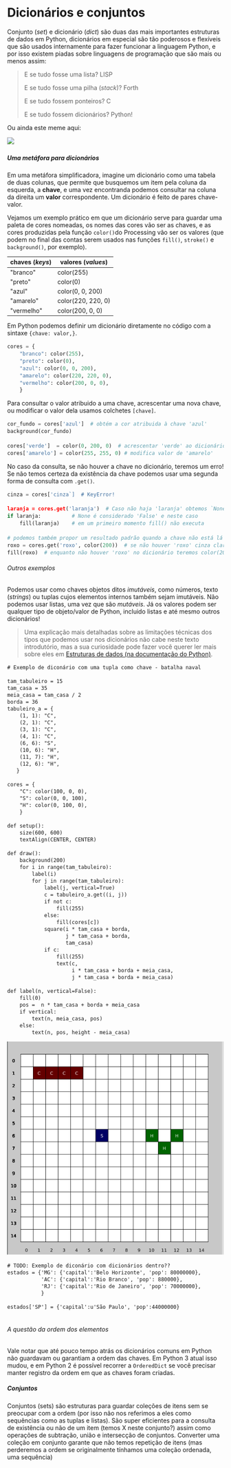 # Dicionários e conjuntos

Conjunto (*set*) e dicionário (*dict*) são duas das mais importantes estruturas de dados em Python, dicionários em especial são tão poderosos e flexíveis que são usados internamente para fazer funcionar a linguagem Python, e por isso existem piadas sobre linguagens de programação que são mais ou menos assim:

> E se tudo fosse uma lista? LISP
> 
> E se tudo fosse uma pilha (*stack*)? Forth
>
> E se tudo fossem ponteiros? C
> 
> E se tudo fossem dicionários? Python!

Ou ainda este meme aqui:

![](https://pbs.twimg.com/media/EelzOpCX0AAIeYV?format=png&name=small)

##### Uma metáfora para dicionários

Em uma metáfora simplificadora, imagine um dicionário como uma tabela de duas colunas, que permite que busquemos um item pela coluna da esquerda, a **chave**, e uma vez encontranda podemos consultar na coluna da direita um **valor** correspondente. Um dicionário é feito de pares chave-valor. 

Vejamos um exemplo prático em que um dicionário serve para guardar uma paleta de cores nomeadas, os nomes das cores vão ser as chaves, e as cores produzidas pela função `color()`do Processing vão ser os valores (que podem no final das contas serem usados nas funções `fill()`, `stroke()` e `background()`, por exemplo).

| chaves (*keys*) | valores (*values*) |
| --------------- | ------------------ |
| "branco"        | color(255)         |
| "preto"         | color(0)           |
| "azul"          | color(0, 0, 200)   |
| "amarelo"       | color(220, 220, 0) |
| "vermelho"      | color(200, 0, 0)   |

Em Python podemos definir um dicionário diretamente no código com a sintaxe `{chave: valor,}`.

```python
cores = {
    "branco": color(255),
    "preto": color(0),
    "azul": color(0, 0, 200), 
    "amarelo": color(220, 220, 0),
    "vermelho": color(200, 0, 0),
    }
```

Para consultar o valor atribuido a uma chave, acrescentar uma nova chave, ou modificar o valor dela usamos colchetes `[chave]`.

```python
cor_fundo = cores['azul']  # obtém a cor atribuida à chave 'azul'
background(cor_fundo)

cores['verde']  = color(0, 200, 0)  # acrescentar 'verde' ao dicionário
cores['amarelo'] = color(255, 255, 0) # modifica valor de 'amarelo'
```

No caso da consulta, se não houver a chave no dicionário, teremos um erro! Se não temos certeza da existência da chave podemos usar uma segunda forma de consulta com `.get()`.

```python
cinza = cores['cinza`]  # KeyError!

laranja = cores.get('laranja')  # Caso não haja 'laranja' obtemos `None`
if laranja:          # None é considerado 'False' e neste caso
    fill(laranja)    # em um primeiro momento fill() não executa

# podemos também propor um resultado padrão quando a chave não está lá
roxo = cores.get('roxo', color(200))  # se não houver 'roxo' cinza claro
fill(roxo)  # enquanto não houver 'roxo' no dicionário teremos color(200)
```

###### Outros exemplos

Podemos usar como chaves objetos ditos *imutáveis*, como números, texto (*strings*) ou tuplas cujos elementos internos também sejam imutáveis. Não podemos usar listas, uma vez que são *mutáveis*. Já os valores podem ser qualquer tipo de objeto/valor de Python, incluido listas e até mesmo outros dicionários!

> Uma explicação mais detalhadas sobre as limitações técnicas dos tipos que podemos usar nos dicionários não cabe neste texto introdutório, mas a sua curiosidade pode fazer você querer ler mais sobre eles em [Estruturas de dados (na documentação do Python)](https://docs.python.org/pt-br/3/tutorial/datastructures.html#dictionaries).

```
# Exemplo de diconário com uma tupla como chave - batalha naval

tam_tabuleiro = 15
tam_casa = 35
meia_casa = tam_casa / 2
borda = 36
tabuleiro_a = {
    (1, 1): "C",
    (2, 1): "C",
    (3, 1): "C",
    (4, 1): "C",
    (6, 6): "S",
    (10, 6): "H",
    (11, 7): "H",
    (12, 6): "H",
   }

cores = {
    "C": color(100, 0, 0),
    "S": color(0, 0, 100),
    "H": color(0, 100, 0),
    }

def setup():
    size(600, 600)
    textAlign(CENTER, CENTER)
    
def draw():
    background(200)
    for i in range(tam_tabuleiro):
        label(i)
        for j in range(tam_tabuleiro):
            label(j, vertical=True)
            c = tabuleiro_a.get((i, j))
            if not c:
                fill(255)
            else:
                fill(cores[c])
            square(i * tam_casa + borda, 
                   j * tam_casa + borda, 
                   tam_casa)
            if c:
                fill(255)
                text(c,
                     i * tam_casa + borda + meia_casa, 
                     j * tam_casa + borda + meia_casa) 
     
def label(n, vertical=False):
    fill(0)
    pos =  n * tam_casa + borda + meia_casa 
    if vertical:
        text(n, meia_casa, pos)
    else:
        text(n, pos, height - meia_casa)

```

![imagem do tabuleiro aqui](assets/batalha-naval.png)

```
# TODO: Exemplo de diconário com dicionários dentro??
estados = {'MG': {'capital':'Belo Horizonte', 'pop': 80000000},
           'AC': {'capital':'Rio Branco', 'pop': 880000},
           'RJ': {'capital':'Rio de Janeiro', 'pop': 70000000}, 
           }

estados['SP'] = {'capital':u'São Paulo', 'pop':44000000}
   
```


###### A questão da ordem dos elementos

Vale notar que até pouco tempo atrás os dicionários comuns em Python não guardavam ou garantiam a ordem das chaves. Em Python 3 atual isso mudou, e em Python 2 é possível recorrer a `OrderedDict` se você precisar manter registro da ordem em que as chaves foram criadas.

##### Conjuntos

Conjuntos (sets) são estruturas para guardar coleções de itens sem se preocupar com a ordem (por isso não nos referimos a eles como sequências como as tuplas e listas). São super eficientes para a consulta de existência ou não de um item  (temos X neste conjunto?) assim como operações de subtração, união e intersecção de conjuntos. Converter uma coleção em conjunto garante que não temos repetição de itens (mas perderemos a ordem se originalmente tínhamos uma coleção ordenada, uma sequência)
